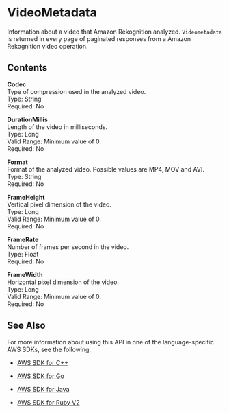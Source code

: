 # VideoMetadata<a name="API_VideoMetadata"></a>

Information about a video that Amazon Rekognition analyzed\. `Videometadata` is returned in every page of paginated responses from a Amazon Rekognition video operation\.

## Contents<a name="API_VideoMetadata_Contents"></a>

 **Codec**   
Type of compression used in the analyzed video\.   
Type: String  
Required: No

 **DurationMillis**   
Length of the video in milliseconds\.  
Type: Long  
Valid Range: Minimum value of 0\.  
Required: No

 **Format**   
Format of the analyzed video\. Possible values are MP4, MOV and AVI\.   
Type: String  
Required: No

 **FrameHeight**   
Vertical pixel dimension of the video\.  
Type: Long  
Valid Range: Minimum value of 0\.  
Required: No

 **FrameRate**   
Number of frames per second in the video\.  
Type: Float  
Required: No

 **FrameWidth**   
Horizontal pixel dimension of the video\.  
Type: Long  
Valid Range: Minimum value of 0\.  
Required: No

## See Also<a name="API_VideoMetadata_SeeAlso"></a>

For more information about using this API in one of the language\-specific AWS SDKs, see the following:

+  [AWS SDK for C\+\+](http://docs.aws.amazon.com/goto/SdkForCpp/rekognition-2016-06-27/VideoMetadata) 

+  [AWS SDK for Go](http://docs.aws.amazon.com/goto/SdkForGoV1/rekognition-2016-06-27/VideoMetadata) 

+  [AWS SDK for Java](http://docs.aws.amazon.com/goto/SdkForJava/rekognition-2016-06-27/VideoMetadata) 

+  [AWS SDK for Ruby V2](http://docs.aws.amazon.com/goto/SdkForRubyV2/rekognition-2016-06-27/VideoMetadata) 